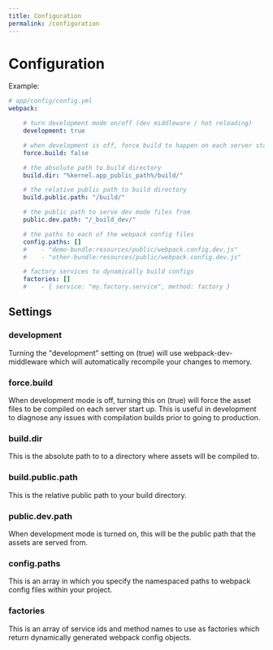 ```yaml
---
title: Configuration
permalink: /configuration
---
```


# Configuration

Example:

```yaml
# app/config/config.yml
webpack:

    # turn development mode on/off (dev middleware / hot reloading)
    development: true

    # when development is off, force build to happen on each server start
    force.build: false

    # the absolute path to build directory
    build.dir: "%kernel.app_public_path%/build/"

    # the relative public path to build directory
    build.public.path: "/build/"

    # the public path to serve dev mode files from
    public.dev.path: "/_build_dev/"

    # the paths to each of the webpack config files
    config.paths: []
    #    - "demo-bundle:resources/public/webpack.config.dev.js"
    #    - "other-bundle:resources/public/webpack.config.dev.js"

    # factory services to dynamically build configs
    factories: []
    #    - { service: "my.factory.service", method: factory }

```

## Settings

### development

Turning the "development" setting on (true) will use webpack-dev-middleware which will automatically
recompile your changes to memory.

### force.build

When development mode is off, turning this on (true) will force the asset files to be compiled on
each server start up. This is useful in development to diagnose any issues with compilation builds
prior to going to production.

### build.dir

This is the absolute path to to a directory where assets will be compiled to.

### build.public.path

This is the relative public path to your build directory.

### public.dev.path

When development mode is turned on, this will be the public path that the assets are served from.

### config.paths

This is an array in which you specify the namespaced paths to webpack config files within your project.

### factories

This is an array of service ids and method names to use as factories which return dynamically generated webpack config objects.
